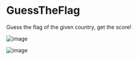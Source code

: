 # GuessTheFlag
Guess the flag of the given country, get the score!

![image](https://github.com/sbrkaksu/GuessTheFlag/assets/127765582/7697d8c5-2a7c-4e2e-8439-018ad3ab1a17)

![image](https://github.com/sbrkaksu/GuessTheFlag/assets/127765582/0e5b75c5-eb51-4b0d-9c9e-33beeffb857f)




